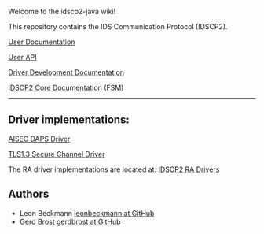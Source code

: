 Welcome to the idscp2-java wiki!

This repository contains the IDS Communication Protocol (IDSCP2).

[User Documentation](wiki/IDSCP2-User-Documentation)

[User API](wiki/IDSCP2-User-API)

[Driver Development Documentation](wiki/IDSCP2-Driver-Development)

[IDSCP2 Core Documentation (FSM)](wiki/IDSCP2-Core)

----------------
## Driver implementations:

[AISEC DAPS Driver](wiki/AISEC-DAPS-Driver)

[TLS1.3 Secure Channel Driver](wiki/TLS1.3-Secure-Channel-Driver)

The RA driver implementations are located at: [IDSCP2 RA Drivers](https://github.com/industrial-data-space/idscp2-rat-drivers/tree/develop)

## Authors

- Leon Beckmann [leonbeckmann at GitHub](https://github.com/leonbeckmann)
- Gerd Brost [gerdbrost at GitHub]()


